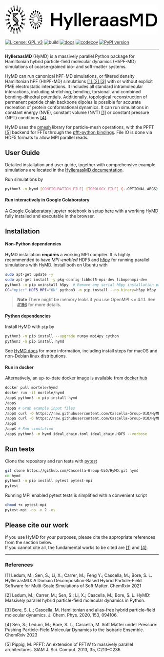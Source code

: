 <a href="https://cascella-group-uio.github.io/HyMD/">
  <img src="https://github.com/Cascella-Group-UiO/HyMD/blob/main/docs/img/hymd_logo_text_black.png?raw=true" width="500" title="HylleraasMD">
</a>

[![License: GPL v3](https://img.shields.io/badge/License-LGPLv3-blue.svg)](https://www.gnu.org/licenses/lgpl-3.0.html) ![build](https://github.com/Cascella-Group-UiO/HyMD-2021/workflows/build/badge.svg) [![docs](https://github.com/Cascella-Group-UiO/HyMD/actions/workflows/docs_pages.yml/badge.svg)](https://cascella-group-uio.github.io/HyMD/) [![codecov](https://codecov.io/gh/Cascella-Group-UiO/HyMD/branch/main/graph/badge.svg?token=BXZ7B9RXV9)](https://codecov.io/gh/Cascella-Group-UiO/HyMD) [![PyPI version](https://badge.fury.io/py/hymd.svg)](https://badge.fury.io/py/hymd)

---------
**HylleraasMD** (HyMD) is a massively parallel Python package for Hamiltonian hybrid particle-field molecular dynamics (HhPF-MD) simulations of coarse-grained bio- and soft-matter systems.

HyMD can run canonical hPF-MD simulations, or filtered density Hamiltonian hPF (HhPF-MD) simulations [[1]](#1),[[2]](#2),[[3]](#3) with or without explicit PME electrostatic interactions. It includes all standard intramolecular interactions,
including stretching, bending, torsional, and combined bending-dihedral potentials. Additionally, topological reconstruction of permanent peptide chain backbone dipoles is possible for accurate recreation of protein conformational dynamics.
It can run simulations in constant energy (NVE), constant volume (NVT) [[1]](#1) or constant pressure (NPT) conditions [[4]](#4).

HyMD uses the [pmesh](github.com/rainwoodman/pmesh) library for particle-mesh operations, with the PPFT [[5]](#5) backend for FFTs through the [pfft-python bindings](github.com/rainwoodman/pfft-python).
File IO is done via HDF5 formats to allow MPI parallel reads.

## User Guide
Detailed installation and user guide, together with comprehensive example simulations are located in the [HylleraasMD documentation](https://cascella-group-uio.github.io/HyMD/index.html).

Run simulations by
```bash
python3 -m hymd [CONFIGURATION_FILE] [TOPOLOGY_FILE] (--OPTIONAL_ARGS)
```

#### Run interactively in Google Colaboratory
A [Google Colaboratory](https://colab.research.google.com/) jupyter notebook is setup [here](https://colab.research.google.com/drive/1jfzRaXjL3q53J4U8OrCgADepmf_HuCOh?usp=sharing) with a working HyMD fully installed and executable in the browser.

## Installation

#### Non-Python dependencies
HyMD installation **requires** a working MPI compiler. It is highly recommended to have *MPI-enabled* HDF5 and [h5py](https://docs.h5py.org/en/stable/mpi.html) for running parallel simulations with HyMD. Install both on Ubuntu with
```bash
sudo apt-get update -y
sudo apt-get install -y pkg-config libhdf5-mpi-dev libopenmpi-dev
python3 -m pip uninstall h5py  # Remove any serial h5py installation present
CC="mpicc" HDF5_MPI="ON" python3 -m pip install --no-binary=h5py h5py
```

> **Note**
> There might be memory leaks if you use OpenMPI <= 4.1.1. See [#186](https://github.com/Cascella-Group-UiO/HyMD/issues/186) for more details.

#### Python dependencies
Install HyMD with `pip` by
```bash
python3 -m pip install --upgrade numpy mpi4py cython
python3 -m pip install hymd
```
See [HyMD docs](https://cascella-group-uio.github.io/HyMD/doc_pages/installation.html) for more information, including install steps for macOS and non-Debian linux distributions.

#### Run in docker
Alternatively, an up-to-date docker image is available from [docker hub](https://hub.docker.com/repository/docker/mortele/hymd)
```bash
docker pull mortele/hymd
docker run -it mortele/hymd
/app$ python3 -m pip install hymd
/app$
/app$ # Grab example input files
/app$ curl -O https://raw.githubusercontent.com/Cascella-Group-UiO/HyMD-tutorial/main/ideal_chain/ideal_chain.toml
/app$ curl -O https://raw.githubusercontent.com/Cascella-Group-UiO/HyMD-tutorial/main/ideal_chain/ideal_chain.HDF5
/app$
/app$ # Run simulation
/app$ python3 -m hymd ideal_chain.toml ideal_chain.HDF5 --verbose
```

## Run tests
Clone the repository and run tests with [pytest](https://docs.pytest.org/en/latest)
```bash
git clone https://github.com/Cascella-Group-UiO/HyMD.git hymd
cd hymd
python3 -m pip install pytest pytest-mpi
pytest
```
Running MPI enabled pytest tests is simplified with a convenient script
```bash
chmod +x pytest-mpi
pytest-mpi -oo -n 2 -ns
```

## Please cite our work
If you use HyMD for your purposes, please cite the appropriate references from the section below.  
If you cannot cite all, the fundamental works to be cited are [[1]](#1) and [[4]](#4). 

---------

### References
<a id="1">[1]</a>
Ledum, M.; Sen, S.; Li, X.; Carrer, M.; Feng Y.; Cascella, M.; Bore, S. L. HylleraasMD: A Domain Decomposition-Based Hybrid Particle-Field Software for Multi-Scale Simulations of Soft Matter. ChemRxiv 2021

<a id="2">[2]</a>
Ledum, M.; Carrer, M.; Sen, S.; Li, X.; Cascella, M.; Bore, S. L. HyMD: Massively parallel hybrid particle-field molecular dynamics in Python.

<a id="3">[3]</a>
Bore, S. L.; Cascella, M. Hamiltonian and alias-free hybrid particle–field molecular dynamics. J. Chem. Phys. 2020, 153, 094106.

<a id="4">[4]</a>
Sen, S.; Ledum, M.; Bore, S. L.; Cascella, M. Soft Matter under Pressure: Pushing Particle–Field Molecular Dynamics to the Isobaric Ensemble. ChemRxiv 2023

<a id="5">[5]</a>
Pippig, M. PFFT: An extension of FFTW to massively parallel architectures. SIAM J. Sci. Comput. 2013, 35, C213–C236.
